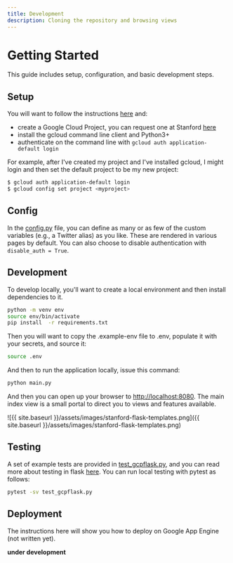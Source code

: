 ```yaml
---
title: Development
description: Cloning the repository and browsing views
---
```


# Getting Started

This guide includes setup, configuration, and basic development steps.

## Setup

You will want to follow the instructions [here](https://cloud.google.com/appengine/docs/standard/python3/building-app/writing-web-service)
and:

 - create a Google Cloud Project, you can request one at Stanford [here](https://stanford.service-now.com/it_services?id=sc_cat_item&sys_id=fa9f80bddbf05b401df130cf9d96198b)
 - install the gcloud command line client and Python3+
 - authenticate on the command line with `gcloud auth application-default login`

For example, after I've created my project and I've installed gcloud, I might login and
then set the default project to be my new project:

```bash
$ gcloud auth application-default login
$ gcloud config set project <myproject>
```

## Config

In the [config.py](config.py) file, you can define as many or
as few of the custom variables (e.g., a Twitter alias) as you like. These are
rendered in various pages by default. You can also choose to disable authentication
with `disable_auth = True`.

## Development

To develop locally, you'll want to create a local environment and then install
dependencies to it.

```bash
python -m venv env
source env/bin/activate
pip install  -r requirements.txt
```

Then you will want to copy the .example-env file to .env, populate it with your secrets,
and source it:

```bash
source .env
```

And then to run the application locally, issue this command:

```bash
python main.py
```

And then you can open up your browser to [http://localhost:8080](http://localhost:8080).
The main index view is a small portal to direct you to views and features available.

![{{ site.baseurl }}/assets/images/stanford-flask-templates.png]({{ site.baseurl }}/assets/images/stanford-flask-templates.png)

## Testing

A set of example tests are provided in [test_gcpflask.py](https://github.com/stanford-rc/gcp-flask-stanford/blob/master/test_gcpflask.py), and you can read more about testing in flask [here](https://flask.palletsprojects.com/en/1.1.x/testing/). You can run local testing with pytest as follows:

```bash
pytest -sv test_gcpflask.py
```

## Deployment

The instructions here will show you how to deploy on Google App Engine (not written yet).

**under development**
